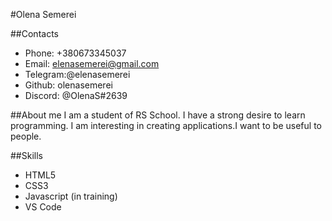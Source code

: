 #Olena Semerei

##Contacts
* Phone: +380673345037
* Email: elenasemerei@gmail.com
* Telegram:@elenasemerei
* Github: olenasemerei
* Discord: @OlenaS#2639

##About me
I am a student of RS School. I have a strong desire to learn programming. I am interesting in creating applications.I want to be useful to people.

##Skills

* HTML5
* CSS3
* Javascript (in training)
* VS Code
